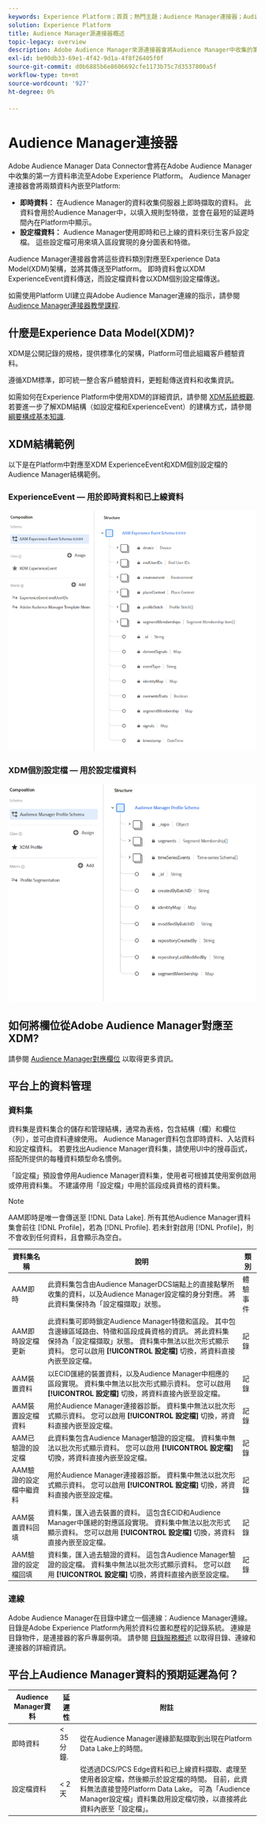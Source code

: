 ```yaml
---
keywords: Experience Platform；首頁；熱門主題；Audience Manager連接器；Audience Manager;audience Manager
solution: Experience Platform
title: Audience Manager源連接器概述
topic-legacy: overview
description: Adobe Audience Manager來源連接器會將Audience Manager中收集的第一方資料串流至Adobe Experience Platform。
exl-id: be90db33-69e1-4f42-9d1a-4f8f26405f0f
source-git-commit: d0b6885b6e8606692cfe1173b75c7d3537800a5f
workflow-type: tm+mt
source-wordcount: '927'
ht-degree: 0%

---
```


# Audience Manager連接器

Adobe Audience Manager Data Connector會將在Adobe Audience Manager中收集的第一方資料串流至Adobe Experience Platform。 Audience Manager連接器會將兩類資料內嵌至Platform:

- **即時資料：** 在Audience Manager的資料收集伺服器上即時擷取的資料。 此資料會用於Audience Manager中，以填入規則型特徵，並會在最短的延遲時間內在Platform中顯示。
- **設定檔資料：** Audience Manager使用即時和已上線的資料來衍生客戶設定檔。 這些設定檔可用來填入區段實現的身分圖表和特徵。

Audience Manager連接器會將這些資料類別對應至Experience Data Model(XDM)架構，並將其傳送至Platform。 即時資料會以XDM ExperienceEvent資料傳送，而設定檔資料會以XDM個別設定檔傳送。

如需使用Platform UI建立與Adobe Audience Manager連線的指示，請參閱 [Audience Manager連接器教學課程](../../tutorials/ui/create/adobe-applications/audience-manager.md).

## 什麼是Experience Data Model(XDM)?

XDM是公開記錄的規格，提供標準化的架構，Platform可借此組織客戶體驗資料。

遵循XDM標準，即可統一整合客戶體驗資料，更輕鬆傳送資料和收集資訊。

如需如何在Experience Platform中使用XDM的詳細資訊，請參閱 [XDM系統概觀](../../../xdm/home.md). 若要進一步了解XDM結構（如設定檔和ExperienceEvent）的建構方式，請參閱 [綱要構成基本知識](../../../xdm/schema/composition.md).

## XDM結構範例

以下是在Platform中對應至XDM ExperienceEvent和XDM個別設定檔的Audience Manager結構範例。

### ExperienceEvent — 用於即時資料和已上線資料

![](images/aam-experience-events-for-dcs-and-onboarding-data.png)

### XDM個別設定檔 — 用於設定檔資料

![](images/aam-profile-xdm-for-profile-data.png)

## 如何將欄位從Adobe Audience Manager對應至XDM?

請參閱 [Audience Manager對應欄位](./mapping/audience-manager.md) 以取得更多資訊。

## 平台上的資料管理

### 資料集

資料集是資料集合的儲存和管理結構，通常為表格，包含結構（欄）和欄位（列），並可由資料連線使用。 Audience Manager資料包含即時資料、入站資料和設定檔資料。 若要找出Audience Manager資料集，請使用UI中的搜尋函式，搭配所提供的每種資料類型命名慣例。

「設定檔」預設會停用Audience Manager資料集，使用者可根據其使用案例啟用或停用資料集。 不建議停用「設定檔」中用於區段成員資格的資料集。

>[!NOTE]
>
>AAM即時是唯一會傳送至 [!DNL Data Lake]. 所有其他Audience Manager資料集會前往 [!DNL Profile]，若為 [!DNL Profile]. 若未針對啟用 [!DNL Profile]，則不會收到任何資料，且會顯示為空白。

| 資料集名稱 | 說明 | 類別 |
| --- | --- | --- |
| AAM即時 | 此資料集包含由Audience ManagerDCS端點上的直接點擊所收集的資料，以及Audience Manager設定檔的身分對應。 將此資料集保持為「設定檔擷取」狀態。 | 體驗事件 |
| AAM即時設定檔更新 | 此資料集可即時鎖定Audience Manager特徵和區段。 其中包含邊緣區域路由、特徵和區段成員資格的資訊。 將此資料集保持為「設定檔擷取」狀態。 資料集中無法以批次形式顯示資料。 您可以啟用 **[!UICONTROL 設定檔]** 切換，將資料直接內嵌至設定檔。 | 記錄 |
| AAM裝置資料 | 以ECID匯總的裝置資料，以及Audience Manager中相應的區段實現。 資料集中無法以批次形式顯示資料。 您可以啟用 **[!UICONTROL 設定檔]** 切換，將資料直接內嵌至設定檔。 | 記錄 |
| AAM裝置設定檔資料 | 用於Audience Manager連接器診斷。 資料集中無法以批次形式顯示資料。 您可以啟用 **[!UICONTROL 設定檔]** 切換，將資料直接內嵌至設定檔。 | 記錄 |
| AAM已驗證的設定檔 | 此資料集包含Audience Manager驗證的設定檔。 資料集中無法以批次形式顯示資料。 您可以啟用 **[!UICONTROL 設定檔]** 切換，將資料直接內嵌至設定檔。 | 記錄 |
| AAM驗證的設定檔中繼資料 | 用於Audience Manager連接器診斷。 資料集中無法以批次形式顯示資料。 您可以啟用 **[!UICONTROL 設定檔]** 切換，將資料直接內嵌至設定檔。 | 記錄 |
| AAM裝置資料回填 | 資料集，匯入過去裝置的資料。 這包含ECID和Audience Manager中匯總的對應區段實現。 資料集中無法以批次形式顯示資料。 您可以啟用 **[!UICONTROL 設定檔]** 切換，將資料直接內嵌至設定檔。 | 記錄 |
| AAM驗證的設定檔回填 | 資料集，匯入過去驗證的資料。 這包含Audience Manager驗證的設定檔。 資料集中無法以批次形式顯示資料。 您可以啟用 **[!UICONTROL 設定檔]** 切換，將資料直接內嵌至設定檔。 | 記錄 |

### 連線

Adobe Audience Manager在目錄中建立一個連線：Audience Manager連線。 目錄是Adobe Experience Platform內用於資料位置和歷程的記錄系統。 連線是目錄物件，是連接器的客戶專屬例項。 請參閱 [目錄服務概述](../../../catalog/home.md) 以取得目錄、連線和連接器的詳細資訊。

## 平台上Audience Manager資料的預期延遲為何？

| Audience Manager資料 | 延遲性 | 附註 |
| --- | --- | --- |
| 即時資料 | &lt; 35 分鐘. | 從在Audience Manager邊緣節點擷取到出現在Platform Data Lake上的時間。 |
| 設定檔資料 | &lt; 2 天 | 從透過DCS/PCS Edge資料和已上線資料擷取、處理至使用者設定檔，然後顯示於設定檔的時間。 目前，此資料無法直接登陸Platform Data Lake。 可為「Audience Manager設定檔」資料集啟用設定檔切換，以直接將此資料內嵌至「設定檔」。 |
